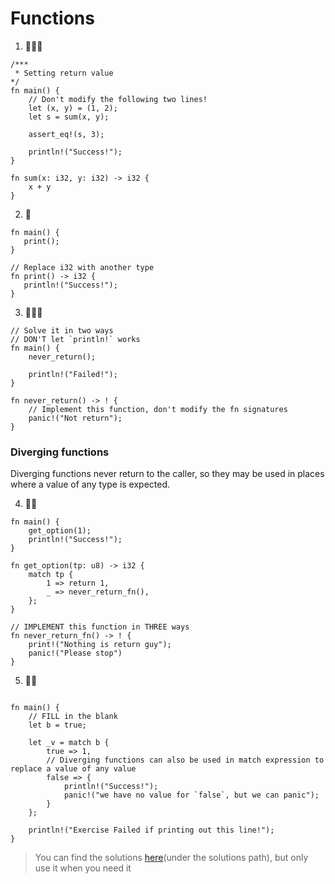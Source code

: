 # Functions

1. 🌟🌟🌟

```rust,editable
/***
 * Setting return value
*/
fn main() {
    // Don't modify the following two lines!
    let (x, y) = (1, 2);
    let s = sum(x, y);

    assert_eq!(s, 3);

    println!("Success!");
}

fn sum(x: i32, y: i32) -> i32 {
    x + y
}

```

2. 🌟

```rust,editable
fn main() {
   print();
}

// Replace i32 with another type
fn print() -> i32 {
   println!("Success!");
}
```

3. 🌟🌟🌟

```rust,editable
// Solve it in two ways
// DON'T let `println!` works
fn main() {
    never_return();

    println!("Failed!");
}

fn never_return() -> ! {
    // Implement this function, don't modify the fn signatures
    panic!("Not return");
}

```

### Diverging functions

Diverging functions never return to the caller, so they may be used in places where a value of any type is expected.

4. 🌟🌟

```rust,editable
fn main() {
    get_option(1);
    println!("Success!");
}

fn get_option(tp: u8) -> i32 {
    match tp {
        1 => return 1,
        _ => never_return_fn(),
    };
}

// IMPLEMENT this function in THREE ways
fn never_return_fn() -> ! {
    print!("Nothing is return guy");
    panic!("Please stop")
}
```

5. 🌟🌟

```rust,editable

fn main() {
    // FILL in the blank
    let b = true;

    let _v = match b {
        true => 1,
        // Diverging functions can also be used in match expression to replace a value of any value
        false => {
            println!("Success!");
            panic!("we have no value for `false`, but we can panic");
        }
    };

    println!("Exercise Failed if printing out this line!");
}
```

> You can find the solutions [here](https://github.com/sunface/rust-by-practice/blob/master/solutions/basic-types/functions.md)(under the solutions path), but only use it when you need it
